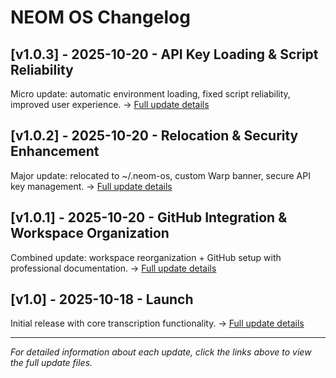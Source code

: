 # NEOM OS Changelog

## [v1.0.3] - 2025-10-20 - API Key Loading & Script Reliability
Micro update: automatic environment loading, fixed script reliability, improved user experience.
→ [Full update details](../updates/update-v1.0.3-2025-10-20.md)

## [v1.0.2] - 2025-10-20 - Relocation & Security Enhancement
Major update: relocated to ~/.neom-os, custom Warp banner, secure API key management.
→ [Full update details](../updates/update-v1.0.2-2025-10-20.md)

## [v1.0.1] - 2025-10-20 - GitHub Integration & Workspace Organization
Combined update: workspace reorganization + GitHub setup with professional documentation.
→ [Full update details](../updates/update-v1.0.1-2025-10-20.md)

## [v1.0] - 2025-10-18 - Launch
Initial release with core transcription functionality.
→ [Full update details](../updates/update-v1.0-2025-10-18.md)

---

*For detailed information about each update, click the links above to view the full update files.*
